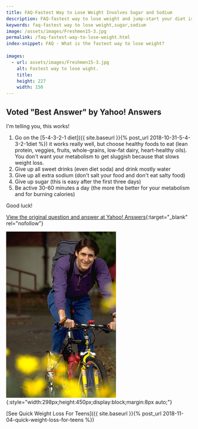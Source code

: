 ```yaml
---
title: FAQ-Fastest Way to Lose Weight Involves Sugar and Sodium
description: FAQ-fastest way to lose weight and jump-start your diet is to drastically reduce the amount of sodium you consume, and competely give up sugar.
keywords: faq-fastest way to lose weight,sugar,sodium
image: /assets/images/Freshmen15-3.jpg
permalink: /faq-fastest-way-to-lose-weight.html
index-snippet: FAQ - What is the fastest way to lose weight?

images:
  - url: assets/images/Freshmen15-3.jpg
    alt: Fastest way to lose wight.
    title: 
    height: 227
    width: 150
---
```


## Voted "Best Answer" by Yahoo! Answers

I'm telling you, this works!

1. Go on the [5-4-3-2-1 diet]({{ site.baseurl }}{% post_url 2018-10-31-5-4-3-2-1diet %}) it works really well, but choose healthy foods to eat (lean protein, veggies, fruits, whole-grains, low-fat dairy, heart-healthy oils). You don't want your metabolism to get sluggish because that slows weight loss. 
2. Give up all sweet drinks (even diet soda) and drink mostly water
3. Give up all extra sodium (don't salt your food and don't eat salty food)
4. Give up sugar (this is easy after the first three days)
5. Be active 30-60 minutes a day (the more the better for your metabolism and for burning calories)

Good luck!

[View the original question and answer at Yahoo! Answers](http://answers.yahoo.com/question/?qid=20081023161809AAC3le6){:target="_blank" rel="nofollow"}


![Fastest way to lose weight](assets/images/Freshmen15-3.jpg){:style="width:298px;height:450px;display:block;margin:8px auto;"}

[See Quick Weight Loss For Teens]({{ site.baseurl }}{% post_url 2018-11-04-quick-weight-loss-for-teens %})